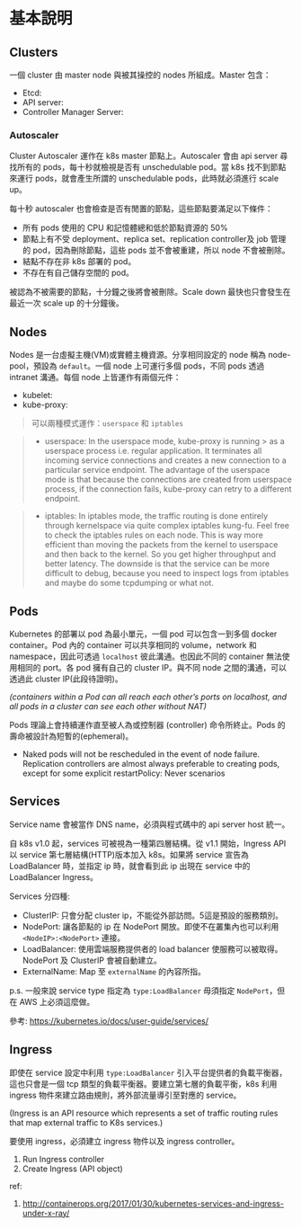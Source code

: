 # 基本說明

## Clusters

一個 cluster 由 master node 與被其操控的 nodes 所組成。Master 包含：

* Etcd:
* API server:
* Controller Manager Server:

### Autoscaler

Cluster Autoscaler 運作在 k8s master 節點上。Autoscaler 會由 api server 尋找所有的 pods，每十秒就檢視是否有 unschedulable pod。當 k8s 找不到節點來運行 pods，就會產生所謂的 unschedulable pods，此時就必須進行 scale up。

每十秒 autoscaler 也會檢查是否有閒置的節點，這些節點要滿足以下條件：
* 所有 pods 使用的 CPU 和記憶體總和低於節點資源的 50%
* 節點上有不受 deployment、replica set、replication controller及 job 管理的 pod，因為刪除節點，這些 pods 並不會被重建，所以 node 不會被刪除。
* 結點不存在非 k8s 部署的 pod。
* 不存在有自己儲存空間的 pod。

被認為不被需要的節點，十分鐘之後將會被刪除。Scale down 最快也只會發生在最近一次 scale up 的十分鐘後。


## Nodes

Nodes 是一台虛擬主機(VM)或實體主機資源。分享相同設定的 node 稱為 node-pool，預設為 `default`。一個 node 上可運行多個 pods，不同 pods 透過 intranet 溝通。每個 node 上皆運作有兩個元件：

* kubelet:
* kube-proxy:

> 可以兩種模式運作：`userspace` 和 `iptables`

> * userspace: 
> In the userspace mode, kube-proxy is running > as a userspace process i.e. regular application. It 
> terminates all incoming service connections and creates a new connection to a particular service 
> endpoint. The advantage of the userspace mode is that because the connections are created from 
> userspace process, if the connection fails, kube-proxy can retry to a different endpoint. 

> * iptables:
> In iptables mode, the traffic routing is done entirely through kernelspace via quite complex iptables 
> kung-fu. Feel free to check the iptables rules on each node. This is way more efficient than moving 
> the packets from the kernel to userspace and then back to the kernel. So you get higher throughput and 
> better latency. The downside is that the service can be more difficult to debug, because you need to 
> inspect logs from iptables and maybe do some tcpdumping or what not.

## Pods

Kubernetes 的部署以 pod 為最小單元，一個 pod 可以包含一到多個 docker container。Pod 內的 container 可以共享相同的 volume，network 和 namespace，因此可透過 `localhost` 彼此溝通。也因此不同的 container 無法使用相同的 port。各 pod 擁有自己的 cluster IP。與不同 node 之間的溝通，可以透過此 cluster IP(此段待證明)。

*(containers within a Pod can all reach each other’s ports on localhost, and all pods in a cluster can see each other without NAT)*

Pods 理論上會持續運作直至被人為或控制器 (controller) 命令所終止。Pods 的壽命被設計為短暫的(ephemeral)。

*  Naked pods will not be rescheduled in the event of node failure.
Replication controllers are almost always preferable to creating pods, except for some explicit restartPolicy: Never scenarios

## Services

Service name 會被當作 DNS name，必須與程式碼中的 api server host 統一。

自 k8s v1.0 起，services 可被視為一種第四層結構。從 v1.1 開始，Ingress API 以 service 第七層結構(HTTP)版本加入 k8s。如果將 service 宣告為 LoadBalancer 時，並指定 ip 時，就會看到此 ip 出現在 service 中的 LoadBalancer Ingress。

Services 分四種:
* ClusterIP: 只會分配 cluster ip，不能從外部訪問。5這是預設的服務類別。
* NodePort: 讓各節點的 ip 在 NodePort 開放。即使不在叢集內也可以利用 `<NodeIP>:<NodePort>` 連接。
* LoadBalancer: 使用雲端服務提供者的 load balancer 使服務可以被取得。NodePort 及 ClusterIP 會被自動建立。
* ExternalName: Map 至 `externalName` 的內容所指。

p.s. 一般來說 service type 指定為 `type:LoadBalancer` 毋須指定 `NodePort`，但在 AWS 上必須這麼做。

參考: https://kubernetes.io/docs/user-guide/services/

## Ingress

即使在 service 設定中利用 `type:LoadBalancer` 引入平台提供者的負載平衡器，這也只會是一個 tcp 類型的負載平衡器。要建立第七層的負載平衡，k8s 利用 ingress 物件來建立路由規則，將外部流量導引至對應的 service。

(Ingress is an API resource which represents a set of traffic routing rules that map external traffic to K8s services.)

要使用 ingress，必須建立 ingress 物件以及 ingress controller。

1. Run Ingress controller
2. Create Ingress (API object)


ref:

1. http://containerops.org/2017/01/30/kubernetes-services-and-ingress-under-x-ray/